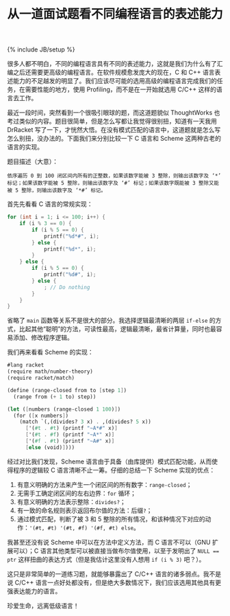 ﻿---
layout: post
title: "从一道面试题看不同编程语言的表述能力"
description: ""
category: tips
tags: [Tips,Interview]
excerpt: 很多人都不明白，不同的编程语言具有不同的表述能力，这就是我们为什么有了汇编之后还需要更高级的编程语言。在软件规模愈发庞大的现在，C 和 C++ 语言表述能力的不足越发的明显了。我们应该尽可能的选用高级的编程语言完成我们的任务，在需要性能的地方，使用 Profiling，而不是在一开始就选用 C/C++ 这样的语言去工作。
---
{% include JB/setup %}

很多人都不明白，不同的编程语言具有不同的表述能力，这就是我们为什么有了汇编之后还需要更高级的编程语言。在软件规模愈发庞大的现在，C 和 C++ 语言表述能力的不足越发的明显了。我们应该尽可能的选用高级的编程语言完成我们的任务，在需要性能的地方，使用 Profiling，而不是在一开始就选用 C/C++ 这样的语言去工作。

最近一段时间，突然看到一个很吸引眼球的题，而这道题貌似 ThoughtWorks 也考过类似的内容。题目很简单，但是怎么写都让我觉得很别扭，知道有一天我用 DrRacket 写了一下，才恍然大悟。在没有模式匹配的语言中，这道题就是怎么写怎么别扭，没办法的。下面我们来分别比较一下 C 语言和 Scheme 这两种古老的语言的实现。

题目描述（大意）：

	依序遍历 0 到 100 闭区间内所有的正整数，如果该数字能被 3 整除，则输出该数字及 ‘*’ 标记；如果该数字能被 5 整除，则输出该数字及 ‘#’ 标记；如果该数字既能被 3 整除又能被 5 整除，则输出该数字及 ‘*#’ 标记。

首先先看看 C 语言的常规实现：

```c
for (int i = 1; i <= 100; i++) {
    if (i % 3 == 0) {
        if (i % 5 == 0) {
            printf("%d*#", i);
        } else {
            printf("%d*", i);
        }
    } else {
        if (i % 5 == 0) {
            printf("%d#", i);
        } else {
            ; // Do nothing
        }
    }
}
```

省略了 `main` 函数等关系不是很大的部分。我选择逻辑最清晰的两层 `if-else` 的方式，比起其他“聪明”的方法，可读性最高，逻辑最清晰，最省计算量，同时也最容易添加、修改程序逻辑。

我们再来看看 Scheme 的实现：

```scheme
#lang racket
(require math/number-theory)
(require racket/match)

(define (range-closed from to [step 1])
  (range from (+ 1 to) step))

(let ([numbers (range-closed 1 100)])
  (for ([x numbers])
    (match `(,(divides? 3 x) . ,(divides? 5 x))
      ['(#t . #t) (printf "~A*#" x)]
      ['(#t . #f) (printf "~A*" x)]
      ['(#f . #t) (printf "~A#" x)]
      [else (void)])))
```

经过对比我们发现，Scheme 语言由于具备（由库提供）模式匹配功能，从而使得程序的逻辑较 C 语言清晰不止一筹。仔细的总结一下 Scheme 实现的优点：

1. 有意义明确的方法来产生一个闭区间的所有数字：`range-closed`；
2. 无需手工确定闭区间的左右边界：`for` 循环；
3. 有意义明确的方法表示整除：`divides?`；
4. 有一致的命名规则表示返回布尔值的方法：后缀`?`；
5. 通过模式匹配，判断了被 3 和 5 整除的所有情况，和该种情况下对应的动作：`'(#t, #t) '(#t, #f) '(#f, #t) else`。

我甚至还没有说 Scheme 中可以在方法中定义方法，而 C 语言不可以（GNU 扩展可以）；C 语言其他类型可以被直接当做布尔值使用，以至于发明出了 `NULL == ptr` 这样扭曲的表达方式（但是我估计这里没有人想用 `if (i % 3)` 吧？）。

这只是非常简单的一道练习题，就能够暴露出了 C/C++ 语言的诸多弱点。我不是说 C/C++ 语言一点好处都没有，但是绝大多数情况下，我们应该选用其他具有更强表达能力的语言。

珍爱生命，远离低级语言！
